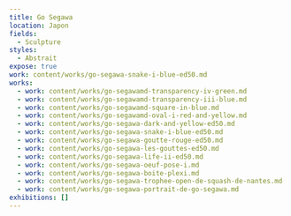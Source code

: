 ```yaml
---
title: Go Segawa
location: Japon
fields:
  - Sculpture
styles:
  - Abstrait
expose: true
work: content/works/go-segawa-snake-i-blue-ed50.md
works:
  - work: content/works/go-segawamd-transparency-iv-green.md
  - work: content/works/go-segawamd-transparency-iii-blue.md
  - work: content/works/go-segawamd-square-in-blue.md
  - work: content/works/go-segawamd-oval-i-red-and-yellow.md
  - work: content/works/go-segawa-dark-and-yellow-ed50.md
  - work: content/works/go-segawa-snake-i-blue-ed50.md
  - work: content/works/go-segawa-goutte-rouge-ed50.md
  - work: content/works/go-segawa-les-gouttes-ed50.md
  - work: content/works/go-segawa-life-ii-ed50.md
  - work: content/works/go-segawa-oeuf-pose-i.md
  - work: content/works/go-segawa-boite-plexi.md
  - work: content/works/go-segawa-trophee-open-de-squash-de-nantes.md
  - work: content/works/go-segawa-portrait-de-go-segawa.md
exhibitions: []
---
```


